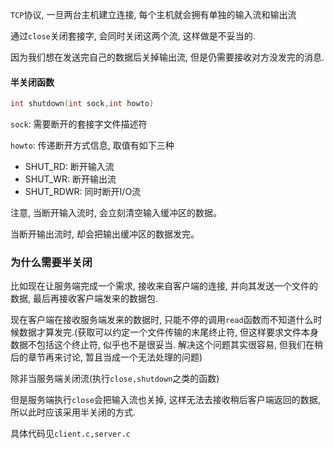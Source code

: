 ```TCP```协议, 一旦两台主机建立连接, 每个主机就会拥有单独的输入流和输出流

通过```close```关闭套接字, 会同时关闭这两个流, 这样做是不妥当的.

因为我们想在发送完自己的数据后关掉输出流, 但是仍需要接收对方没发完的消息.



#### 半关闭函数

```c
int shutdown(int sock,int howto)
```

 ```sock```: 需要断开的套接字文件描述符

```howto```: 传递断开方式信息, 取值有如下三种

- SHUT_RD: 断开输入流
- SHUT_WR: 断开输出流
- SHUT_RDWR: 同时断开I/O流

注意, 当断开输入流时, 会立刻清空输入缓冲区的数据。

当断开输出流时, 却会把输出缓冲区的数据发完。 



### 为什么需要半关闭

比如现在让服务端完成一个需求, 接收来自客户端的连接, 并向其发送一个文件的数据, 最后再接收客户端发来的数据包.

现在客户端在接收服务端发来的数据时, 只能不停的调用```read```函数而不知道什么时候数据才算发完.(获取可以约定一个文件传输的末尾终止符, 但这样要求文件本身数据不包括这个终止符, 似乎也不是很妥当. 解决这个问题其实很容易, 但我们在稍后的章节再来讨论, 暂且当成一个无法处理的问题)

除非当服务端关闭流(执行```close,shutdown```之类的函数)

但是服务端执行```close```会把输入流也关掉, 这样无法去接收稍后客户端返回的数据, 所以此时应该采用半关闭的方式.

具体代码见```client.c,server.c```

